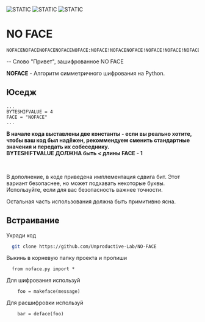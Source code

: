 
![STATIC](https://img.shields.io/badge/No_Face-No_Face-gre
) ![STATIC](https://img.shields.io/badge/No_Face-No_Face-blue
) ![STATIC](https://img.shields.io/badge/No_Face-No_Face-black
)



# NO FACE
```
NOFACENOFACENOFACENOFACENOFACE:NOFACE!NOFACENOFACE!NOFACE!NOFACE!NOFACENOFACENOFACENOFACE!NOFACE!NOFACENOFACE!NOFACENOFACENOFACENOFACENOFACENOFACE!NOFACENOFACENOFACENOFACE!NOFACENOFACE!NOFACENOFACE!NOFACENOFACENOFACENOFACENOFACE!NOFACE!NOFACENOFACE!NOFACENOFACENOFACENOFACENOFACENOFACE!NOFACENOFACE!NOFACENOFACENOFACENOFACE!NOFACE!NOFACENOFACENOFACE!NOFACENOFACENOFACE!NOFACE!NOFACE!NOFACE!NOFACENOFACE!NOFACENOFACENOFACE!NOFACE!NOFACE!NOFACENOFACE!NOFACENOFACENOFACENOFACENOFACENOFACENOFACENOFACE!NOFACE!NOFACENOFACE!NOFACENOFACENOFACENOFACE!NOFACENOFACE!NOFACENOFACENOFACENOFACE!NOFACENOFACE!NOFACENOFACE!NOFACENOFACENOFACENOFACENOFACE!NOFACE!NOFACENOFACE!NOFACENOFACENOFACENOFACENOFACENOFACE!NOFACENOFACE!NOFACENOFACENOFACENOFACE!NOFACE!NOFACENOFACENOFACE!NOFACENOFACENOFACE!NOFACE!NOFACE!NOFACE!NOFACENOFACE!NOFACENOFACENOFACE!NOFACE!NOFACE!NOFACENOFACE!NOFACENOFACE!NOFACE!NOFACE!NOFACE!NOFACE!NOFACE!NOFACE!NOFACE!NOFACENOFACE!NOFACENOFACENOFACENOFACENOFACENOFACE!NOFACENOFACENOFACENOFACE!NOFACENOFACE!NOFACENOFACE!NOFACENOFACENOFACENOFACENOFACE!NOFACE!NOFACENOFACE!NOFACENOFACENOFACENOFACENOFACENOFACE!NOFACENOFACE!NOFACENOFACENOFACENOFACE!NOFACE!NOFACENOFACENOFACE!NOFACENOFACENOFACE!NOFACE!NOFACE!NOFACE!NOFACENOFACE!NOFACENOFACENOFACE!NOFACE!NOFACE!NOFACENOFACE!NOFACENOFACENOFACENOFACENOFACENOFACE!NOFACENOFACE!NOFACE!NOFACENOFACE!NOFACENOFACENOFACENOFACE!NOFACENOFACE!NOFACENOFACENOFACENOFACE!NOFACENOFACE!NOFACENOFACE!NOFACENOFACENOFACENOFACENOFACE!NOFACE!NOFACENOFACE!NOFACENOFACENOFACENOFACENOFACENOFACE!NOFACENOFACE!NOFACENOFACENOFACENOFACE!NOFACE!NOFACENOFACENOFACE!NOFACENOFACENOFACE!NOFACE!NOFACE!NOFACE!NOFACENOFACE!NOFACENOFACENOFACE!NOFACE!NOFACE!NOFACENOFACE!NOFACENOFACE!NOFACE!NOFACENOFACE!NOFACENOFACE!NOFACE!NOFACE!NOFACENOFACE!NOFACENOFACENOFACENOFACENOFACENOFACE!NOFACENOFACENOFACENOFACE!NOFACENOFACE!NOFACENOFACE!NOFACENOFACENOFACENOFACENOFACE!NOFACE!NOFACENOFACE!NOFACENOFACENOFACENOFACENOFACENOFACE!NOFACENOFACE!NOFACENOFACENOFACENOFACE!NOFACE!NOFACENOFACENOFACE!NOFACENOFACENOFACE!NOFACE!NOFACE!NOFACE!NOFACENOFACE!NOFACENOFACENOFACE!NOFACE!NOFACE!NOFACENOFACE!NOFACENOFACE!NOFACE!NOFACENOFACENOFACE!NOFACENOFACE!NOFACE!NOFACENOFACE!NOFACENOFACENOFACENOFACE
```
-- Слово "Привет", зашифрованное NO FACE

**NOFACE** - Алгоритм симметричного шифрования на Python.
## Юседж

```
...
BYTESHIFVALUE = 4
FACE = "NOFACE"
...

```
**В начале кода выставлены две константы - если вы реально хотите, чтобы ваш код был надёжен, рекоммендуем сменить стандартные значения и передать их собеседнику.** <br>
**BYTESHIFTVALUE ДОЛЖНА быть < длины FACE - 1**

<br>

В дополнение, в коде приведена имплементация сдвига бит. Этот вариант безопаснее, но может подхавать некоторые буквы. Используйте, если для вас безопасность важнее точности.

Остальная часть использования должна быть примитивно ясна.


## Встраивание

Укради код

```bash
  git clone https://github.com/Unproductive-Lab/NO-FACE
```

Выкинь в корневую папку проекта и пропиши

```
  from noface.py import *
```

Для шифрования используй

```
    foo = makeface(message)
```

Для расшифровки используй

```
    bar = deface(foo)
```

